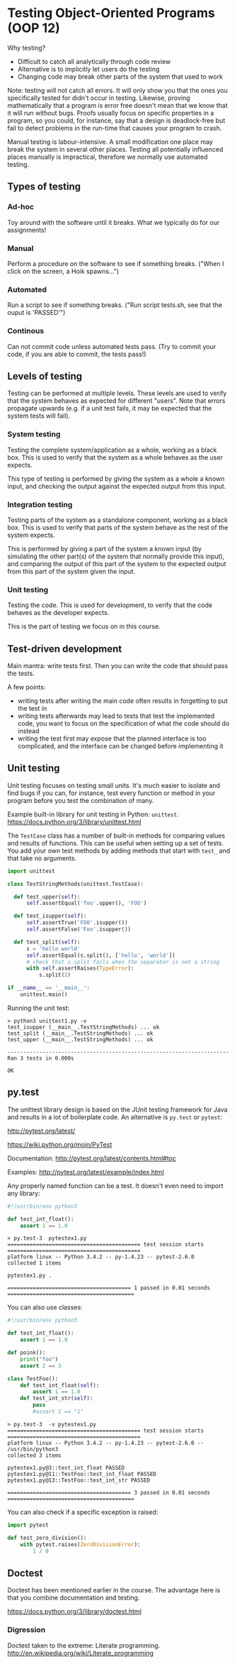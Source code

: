 Testing Object-Oriented Programs (OOP 12)
=========================================

Why testing?
- Difficult to catch all analytically through code review
- Alternative is to implicitly let users do the testing
- Changing code may break other parts of the system that used to work

Note: testing will not catch all errors. It will only show you that the ones you specifically tested for didn't occur in testing. Likewise, proving mathematically that a program is error free doesn't mean that we know that it will run without bugs. Proofs usually focus on specific properties in a program, so you could, for instance, say that a design is deadlock-free but fail to detect problems in the run-time that causes your program to crash.

Manual testing is labour-intensive. A small modification one place may break the system in several other places. Testing all potentially influenced places manually is impractical, therefore we normally use automated testing.


Types of testing
----------------

### Ad-hoc

Toy around with the software until it breaks. What we typically do for our assignments!

### Manual

Perform a procedure on the software to see if something breaks. ("When I click on the screen, a Hoik spawns...")

### Automated

Run a script to see if something breaks. ("Run script tests.sh, see that the ouput is 'PASSED'")

### Continous

Can not commit code unless automated tests pass. (Try to commit your code, if you are able to commit, the tests pass!)


Levels of testing
-----------------

Testing can be performed at multiple levels. These levels are used to verify that the system behaves as expected for different "users". Note that errors propagate upwards (e.g. if a unit test fails, it may be expected that the system tests will fail).

### System testing

Testing the complete system/application as a whole, working as a black box. This is used to verify that the system as a whole behaves as the user expects.

This type of testing is performed by giving the system as a whole a known input, and checking the output against the expected output from this input.

### Integration testing

Testing parts of the system as a standalone component, working as a black box. This is used to verify that parts of the system behave as the rest of the system expects.

This is performed by giving a part of the system a known input (by simulating the other part(s) of the system that normally provide this input), and comparing the output of this part of the system to the expected output from this part of the system given the input.

### Unit testing

Testing the code. This is used for development, to verify that the code behaves as the developer expects.

This is the part of testing we focus on in this course.


Test-driven development
-----------------------

Main mantra: write tests first. Then you can write the code that should pass the tests.

A few points:
- writing tests after writing the main code often results in forgetting to put the test in
- writing tests afterwards may lead to tests that test the implemented code, you want to focus on the specification of what the code should do instead
- writing the test first may expose that the planned interface is too complicated, and the interface can be changed before implementing it


Unit testing
-------------
Unit testing focuses on testing small units. It's much easier to isolate and find bugs if you can, for instance, test every function or method in your program before you test the combination of many.

Example built-in library for unit testing in Python: `unittest`.
https://docs.python.org/3/library/unittest.html

The `TestCase` class has a number of built-in methods for comparing values and results of functions. This can be useful when setting up a set of tests. You add your own test methods by adding methods that start with `test_` and that take no arguments.

```python
import unittest

class TestStringMethods(unittest.TestCase):

  def test_upper(self):
      self.assertEqual('foo'.upper(), 'FOO')

  def test_isupper(self):
      self.assertTrue('FOO'.isupper())
      self.assertFalse('Foo'.isupper())

  def test_split(self):
      s = 'hello world'
      self.assertEqual(s.split(), ['hello', 'world'])
      # check that s.split fails when the separator is not a string
      with self.assertRaises(TypeError):
          s.split(2)

if __name__ == '__main__':
    unittest.main()
```

Running the unit test:
```
> python3 unittest1.py -v
test_isupper (__main__.TestStringMethods) ... ok
test_split (__main__.TestStringMethods) ... ok
test_upper (__main__.TestStringMethods) ... ok

----------------------------------------------------------------------
Ran 3 tests in 0.000s

OK
```

py.test
-------

The unittest library design is based on the JUnit testing framework for Java and results in a lot of boilerplate code. An alternative is `py.test` or `pytest`:


http://pytest.org/latest/

https://wiki.python.org/moin/PyTest

Documentation:
http://pytest.org/latest/contents.html#toc

Examples:
http://pytest.org/latest/example/index.html


Any properly named function can be a test. It doesn't even need to import any library:

```python
#!/usr/bin/env python3

def test_int_float():
    assert 1 == 1.0
```


```
> py.test-3  pytestex1.py
========================================== test session starts ==========================================
platform linux -- Python 3.4.2 -- py-1.4.23 -- pytest-2.6.0
collected 1 items

pytestex1.py .

======================================= 1 passed in 0.01 seconds ========================================
```

You can also use classes:

```python
#!/usr/bin/env python3

def test_int_float():
    assert 1 == 1.0

def poink():
    print("foo")
    assert 2 == 3

class TestFoo():
    def test_int_float(self):
        assert 1 == 1.0
    def test_int_str(self):
        pass
        #assert 1 == "1"
```

```
> py.test-3  -v pytestex1.py
========================================== test session starts ==========================================
platform linux -- Python 3.4.2 -- py-1.4.23 -- pytest-2.6.0 -- /usr/bin/python3
collected 3 items

pytestex1.py@3::test_int_float PASSED
pytestex1.py@11::TestFoo::test_int_float PASSED
pytestex1.py@13::TestFoo::test_int_str PASSED

======================================= 3 passed in 0.01 seconds ========================================
```


You can also check if a specific exception is raised:

```python
import pytest

def test_zero_division():
    with pytest.raises(ZeroDivisionError):
        1 / 0
```


Doctest
--------

Doctest has been mentioned earlier in the course. The advantage here is that you combine documentation and testing.

https://docs.python.org/3/library/doctest.html


### Digression
Doctest taken to the extreme: Literate programming.
http://en.wikipedia.org/wiki/Literate_programming
